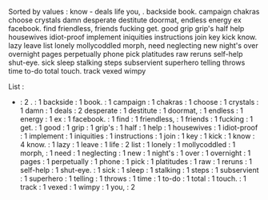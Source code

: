 Sorted by values :
know - deals life you, . backside book. campaign chakras choose crystals damn desperate destitute doormat, endless energy ex facebook. find friendless, friends fucking get. good grip grip's half help housewives idiot-proof implement iniquities instructions join key kick know. lazy leave list lonely mollycoddled morph, need neglecting new night's over overnight pages perpetually phone pick platitudes raw reruns self-help shut-eye. sick sleep stalking steps subservient superhero telling throws time to-do total touch. track vexed wimpy 

List :
- : 2
. : 1
backside : 1
book. : 1
campaign : 1
chakras : 1
choose : 1
crystals : 1
damn : 1
deals : 2
desperate : 1
destitute : 1
doormat, : 1
endless : 1
energy : 1
ex : 1
facebook. : 1
find : 1
friendless, : 1
friends : 1
fucking : 1
get. : 1
good : 1
grip : 1
grip's : 1
half : 1
help : 1
housewives : 1
idiot-proof : 1
implement : 1
iniquities : 1
instructions : 1
join : 1
key : 1
kick : 1
know : 4
know. : 1
lazy : 1
leave : 1
life : 2
list : 1
lonely : 1
mollycoddled : 1
morph, : 1
need : 1
neglecting : 1
new : 1
night's : 1
over : 1
overnight : 1
pages : 1
perpetually : 1
phone : 1
pick : 1
platitudes : 1
raw : 1
reruns : 1
self-help : 1
shut-eye. : 1
sick : 1
sleep : 1
stalking : 1
steps : 1
subservient : 1
superhero : 1
telling : 1
throws : 1
time : 1
to-do : 1
total : 1
touch. : 1
track : 1
vexed : 1
wimpy : 1
you, : 2
